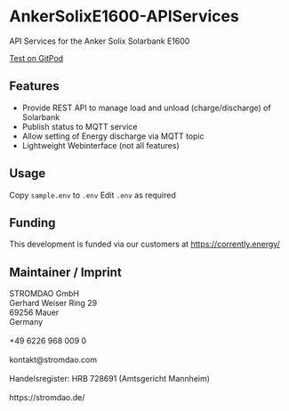 # AnkerSolixE1600-APIServices
API Services for the Anker Solix Solarbank E1600 

[Test on GitPod](https://gitpod.io/#https://github.com/energychain/AnkerSolixE1600-APIServices)

## Features
- Provide REST API to manage load and unload (charge/discharge) of Solarbank
- Publish status to MQTT service
- Allow setting of Energy discharge via MQTT topic
- Lightweight Webinterface (not all features)

## Usage
Copy `sample.env` to `.env`
Edit `.env` as required

## Funding
This development is funded via our customers at https://corrently.energy/ 

## Maintainer / Imprint

<addr>
STROMDAO GmbH  <br/>
Gerhard Weiser Ring 29  <br/>
69256 Mauer  <br/>
Germany  <br/>
  <br/>
+49 6226 968 009 0  <br/>
  <br/>
kontakt@stromdao.com  <br/>
  <br/>
Handelsregister: HRB 728691 (Amtsgericht Mannheim)<br/>
  <br/>
https://stromdao.de/<br/>
</addr>